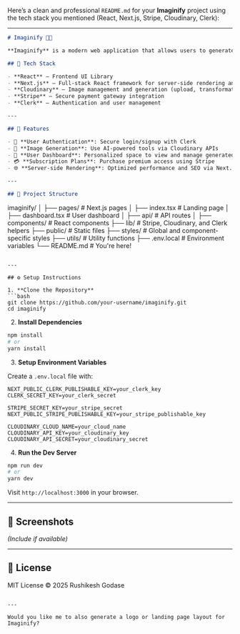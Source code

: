 Here’s a clean and professional `README.md` for your **Imaginify** project using the tech stack you mentioned (React, Next.js, Stripe, Cloudinary, Clerk):

---

```markdown
# Imaginify 🎨✨

**Imaginify** is a modern web application that allows users to generate and enhance images with AI, manage their content securely, and access premium features through Stripe-based payments.

## 🚀 Tech Stack

- **React** – Frontend UI Library
- **Next.js** – Full-stack React framework for server-side rendering and routing
- **Cloudinary** – Image management and generation (upload, transformation, delivery)
- **Stripe** – Secure payment gateway integration
- **Clerk** – Authentication and user management

---

## 🌟 Features

- 🔐 **User Authentication**: Secure login/signup with Clerk
- 🎨 **Image Generation**: Use AI-powered tools via Cloudinary APIs
- 💼 **User Dashboard**: Personalized space to view and manage generated images
- 💳 **Subscription Plans**: Purchase premium access using Stripe
- 🌐 **Server-side Rendering**: Optimized performance and SEO via Next.js

---

## 📁 Project Structure

```
imaginify/
│
├── pages/               # Next.js pages
│   ├── index.tsx        # Landing page
│   ├── dashboard.tsx    # User dashboard
│   ├── api/             # API routes
│
├── components/          # React components
├── lib/                 # Stripe, Cloudinary, and Clerk helpers
├── public/              # Static files
├── styles/              # Global and component-specific styles
├── utils/               # Utility functions
├── .env.local           # Environment variables
└── README.md            # You're here!
```

---

## ⚙️ Setup Instructions

1. **Clone the Repository**
```bash
git clone https://github.com/your-username/imaginify.git
cd imaginify
```

2. **Install Dependencies**
```bash
npm install
# or
yarn install
```

3. **Setup Environment Variables**

Create a `.env.local` file with:

```env
NEXT_PUBLIC_CLERK_PUBLISHABLE_KEY=your_clerk_key
CLERK_SECRET_KEY=your_clerk_secret

STRIPE_SECRET_KEY=your_stripe_secret
NEXT_PUBLIC_STRIPE_PUBLISHABLE_KEY=your_stripe_publishable_key

CLOUDINARY_CLOUD_NAME=your_cloud_name
CLOUDINARY_API_KEY=your_cloudinary_key
CLOUDINARY_API_SECRET=your_cloudinary_secret
```

4. **Run the Dev Server**
```bash
npm run dev
# or
yarn dev
```

Visit `http://localhost:3000` in your browser.

---

## 📸 Screenshots

_(Include if available)_

---


## 📄 License

MIT License © 2025 Rushikesh Godase
```

---

Would you like me to also generate a logo or landing page layout for Imaginify?
